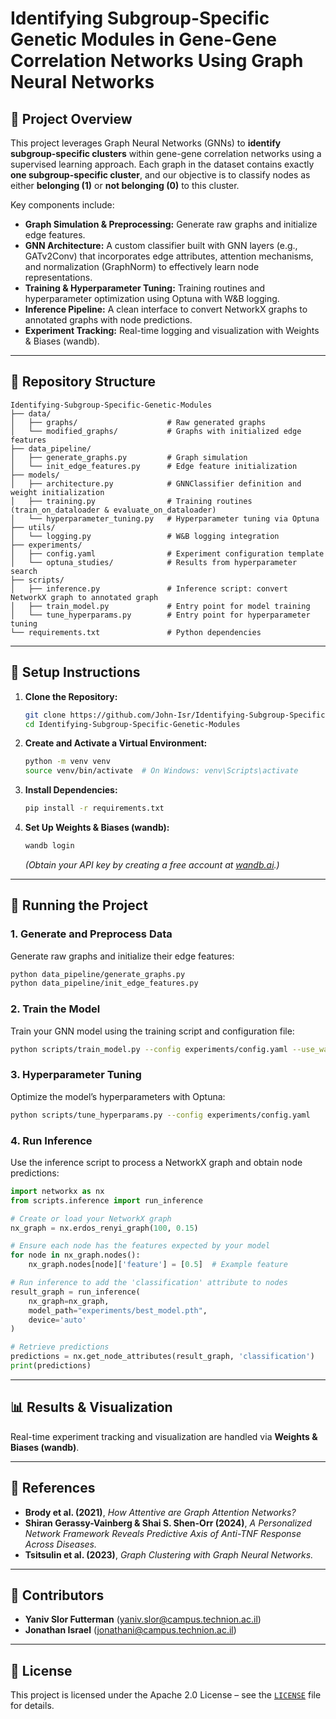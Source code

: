 # Identifying Subgroup-Specific Genetic Modules in Gene-Gene Correlation Networks Using Graph Neural Networks

## 📌 Project Overview
This project leverages Graph Neural Networks (GNNs) to **identify subgroup-specific clusters** within gene-gene correlation networks using a supervised learning approach. Each graph in the dataset contains exactly **one subgroup-specific cluster**, and our objective is to classify nodes as either **belonging (1)** or **not belonging (0)** to this cluster.

Key components include:

- **Graph Simulation & Preprocessing:** Generate raw graphs and initialize edge features.
- **GNN Architecture:** A custom classifier built with GNN layers (e.g., GATv2Conv) that incorporates edge attributes, attention mechanisms, and normalization (GraphNorm) to effectively learn node representations.
- **Training & Hyperparameter Tuning:** Training routines and hyperparameter optimization using Optuna with W&B logging.
- **Inference Pipeline:** A clean interface to convert NetworkX graphs to annotated graphs with node predictions.
- **Experiment Tracking:** Real-time logging and visualization with Weights & Biases (wandb).

---

## 📁 Repository Structure
```
Identifying-Subgroup-Specific-Genetic-Modules
├── data/
│   ├── graphs/                    # Raw generated graphs
│   └── modified_graphs/           # Graphs with initialized edge features
├── data_pipeline/
│   ├── generate_graphs.py         # Graph simulation
│   └── init_edge_features.py      # Edge feature initialization
├── models/
│   ├── architecture.py            # GNNClassifier definition and weight initialization
│   ├── training.py                # Training routines (train_on_dataloader & evaluate_on_dataloader)
│   └── hyperparameter_tuning.py   # Hyperparameter tuning via Optuna
├── utils/
│   └── logging.py                 # W&B logging integration
├── experiments/
│   ├── config.yaml                # Experiment configuration template
│   └── optuna_studies/            # Results from hyperparameter search
├── scripts/
│   ├── inference.py               # Inference script: convert NetworkX graph to annotated graph
│   ├── train_model.py             # Entry point for model training
│   └── tune_hyperparams.py        # Entry point for hyperparameter tuning
└── requirements.txt               # Python dependencies
```

---

## 🔧 Setup Instructions

1. **Clone the Repository:**
   ```bash
   git clone https://github.com/John-Isr/Identifying-Subgroup-Specific-Genetic-Modules-Using-GNN.git
   cd Identifying-Subgroup-Specific-Genetic-Modules
   ```

2. **Create and Activate a Virtual Environment:**
   ```bash
   python -m venv venv
   source venv/bin/activate  # On Windows: venv\Scripts\activate
   ```

3. **Install Dependencies:**
   ```bash
   pip install -r requirements.txt
   ```

4. **Set Up Weights & Biases (wandb):**
   ```bash
   wandb login
   ```
   *(Obtain your API key by creating a free account at [wandb.ai](https://wandb.ai/).)*

---

## 🚀 Running the Project

### 1. Generate and Preprocess Data
Generate raw graphs and initialize their edge features:
```bash
python data_pipeline/generate_graphs.py
python data_pipeline/init_edge_features.py
```

### 2. Train the Model
Train your GNN model using the training script and configuration file:
```bash
python scripts/train_model.py --config experiments/config.yaml --use_wandb
```

### 3. Hyperparameter Tuning
Optimize the model’s hyperparameters with Optuna:
```bash
python scripts/tune_hyperparams.py --config experiments/config.yaml
```

### 4. Run Inference
Use the inference script to process a NetworkX graph and obtain node predictions:
```python
import networkx as nx
from scripts.inference import run_inference

# Create or load your NetworkX graph
nx_graph = nx.erdos_renyi_graph(100, 0.15)

# Ensure each node has the features expected by your model
for node in nx_graph.nodes():
    nx_graph.nodes[node]['feature'] = [0.5]  # Example feature

# Run inference to add the 'classification' attribute to nodes
result_graph = run_inference(
    nx_graph=nx_graph,
    model_path="experiments/best_model.pth",
    device='auto'
)

# Retrieve predictions
predictions = nx.get_node_attributes(result_graph, 'classification')
print(predictions)
```

---

## 📊 Results & Visualization
Real-time experiment tracking and visualization are handled via **Weights & Biases (wandb)**.

---

## 📄 References
- **Brody et al. (2021)**, *How Attentive are Graph Attention Networks?*
- **Shiran Gerassy-Vainberg & Shai S. Shen-Orr (2024)**, *A Personalized Network Framework Reveals Predictive Axis of Anti-TNF Response Across Diseases.*
- **Tsitsulin et al. (2023)**, *Graph Clustering with Graph Neural Networks.*

---

## 🤝 Contributors
- **Yaniv Slor Futterman** (yaniv.slor@campus.technion.ac.il)
- **Jonathan Israel** (jonathani@campus.technion.ac.il)

---

## 📜 License
This project is licensed under the Apache 2.0 License – see the [`LICENSE`](LICENSE) file for details.

